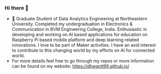 ### Hi there 👋

<!--
**dhwaniT99/dhwaniT99** is a ✨ _special_ ✨ repository because its `README.md` (this file) appears on your GitHub profile.
!-->

- 🔭 Graduate Student of Data Analytics Engineering at Northeastern University. Completed my undergraduation in  Electronics & Communication in BVM Engineering College, India. Enthusiastic in developing and working on AI based applications for education on Raspberry Pi based mobile platform and deep learning related innovations. I love to be part of Maker activities. I have an avid interest to contribute to this changing world by my efforts on AI for connected world.
- For more details feel free to go through my repos or more information can be found on my website: https://dhwanit99.github.io/
